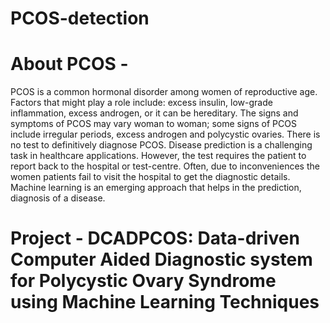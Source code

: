 # PCOS-detection
# About PCOS -
PCOS is a  common hormonal disorder among women of reproductive age. Factors that might play a role include: excess insulin, low-grade inflammation, excess androgen, or it can be hereditary. The signs and symptoms of PCOS may vary woman to woman; some signs of PCOS include irregular periods, excess androgen and polycystic ovaries. 
There is no test to definitively diagnose PCOS. Disease prediction is a challenging task in healthcare applications. However, the test requires the patient to report back to the hospital or test-centre. Often, due to inconveniences the women patients fail to visit the hospital to get the diagnostic details. Machine learning is an emerging approach that helps in the prediction, diagnosis of a disease.
# Project - DCADPCOS: Data-driven Computer Aided Diagnostic system for Polycystic Ovary Syndrome using Machine Learning Techniques 

